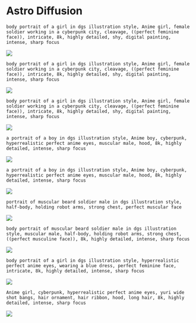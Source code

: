 # Astro Diffusion


`body portrait of a girl in dgs illustration style, Anime girl, female soldier working in a cyberpunk city, cleavage, ((perfect feminine face)), intricate, 8k, highly detailed, shy, digital painting, intense, sharp focus`

![](https://media.discordapp.net/attachments/884528247998664744/1046495727234330727/1669574332_body_portrait_of_a_girl_in_dgs_illustration_style_Anime_girl_female_soldier_working_in_a_cyberpunk_city_cleavage_perfect_femine_face_intricate_k_highly_detailed.png?width=768&height=768)


`body portrait of a girl in dgs illustration style, Anime girl, female soldier working in a cyberpunk city, cleavage, ((perfect feminine face)), intricate, 8k, highly detailed, shy, digital painting, intense, sharp focus`

![](https://media.discordapp.net/attachments/884528247998664744/1046495722951954513/1669538694_body_portrait_of_a_girl_in_dgs_illustration_style_Anime_girl_female_soldier_working_in_a_cyberpunk_city_cleavage_perfect_femine_face_intricate_k_highly_detailed.png)


`body portrait of a girl in dgs illustration style, Anime girl, female soldier working in a cyberpunk city, cleavage, ((perfect feminine face)), intricate, 8k, highly detailed, shy, digital painting, intense, sharp focus`

![](https://media.discordapp.net/attachments/884528247998664744/1046495723467845783/1669538732_body_portrait_of_a_girl_in_dgs_illustration_style_Anime_girl_female_soldier_working_in_a_cyberpunk_city_cleavage_perfect_femine_face_intricate_k_highly_detailed.png)


`a portrait of a boy in dgs illustration style, Anime boy, cyberpunk, hyperrealistic perfect anime eyes, muscular male, hood, 8k, highly detailed, intense, sharp focus`

![](https://media.discordapp.net/attachments/884528247998664744/1046495726101868716/1669572328_a_portrait_of_a_boy_in_dgs_illustration_style_Anime_boy_cyberpunk_hyperrealistic_perfect_anime_eyes_muscular_male_hood_k_highly_detailed_intense_sharp_focus.png)


`a portrait of a boy in dgs illustration style, Anime boy, cyberpunk, hyperrealistic perfect anime eyes, muscular male, hood, 8k, highly detailed, intense, sharp focus`

![](https://media.discordapp.net/attachments/884528247998664744/1046495726450004048/1669572519_a_portrait_of_a_boy_in_dgs_illustration_style_Anime_boy_cyberpunk_hyperrealistic_perfect_anime_eyes_muscular_male_hood_k_highly_detailed_intense_sharp_focus.png)


`portrait of muscular beard soldier male in dgs illustration style, half-body, holding robot arms, strong chest, perfect muscular face`

![](https://media.discordapp.net/attachments/884528247998664744/1046495724432543824/1669540963_portrait_of_muscular_beard_soldier_male_in_dgs_illustration_style_halfbody_holding_robot_arms_strong_chest_perfect_muscular_face.png)


`body portrait of muscular beard soldier male in dgs illustration style, muscular male, half-body, holding robot arms, strong chest, ((perfect musculine face)), 8k, highly detailed, intense, sharp focus`

![](https://media.discordapp.net/attachments/884528247998664744/1046495725002952825/1669544971_body_portrait_of_muscular_beard_soldier_male_in_dgs_illustration_style_halfbody_holding_robot_arms_strong_chest_perfect_musculine_face_k_highly_detailed_intense.png)


`body portrait of a girl in dgs illustration style, hyperrealistic perfect anime eyes, wearing a blue dress, perfect feminine face, intricate, 8k, highly detailed, intense, sharp focus`

![](https://media.discordapp.net/attachments/884528247998664744/1046495726798114836/1669574030_body_portrait_of_a_girl_in_dgs_illustration_style_hyperrealistic_perfect_anime_eyes_wearing_a_blue_dress_perfect_femine_face_intricate_k_highly_detailed_intense.png?width=768&height=768)


`Anime girl, cyberpunk, hyperrealistic perfect anime eyes, yuri wide shot bangs, hair ornament, hair ribbon, hood, long hair, 8k, highly detailed, intense, sharp focus`

![](https://media.discordapp.net/attachments/884528247998664744/1046495725485314048/1669571719_Anime_girl_cyberpunk_hyperrealistic_perfect_anime_eyes_yuri_wide_shot_bangs_hair_ornament_hair_ribbon_hood_long_hair_k_highly_detailed_intense_sharp_focus.png)